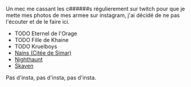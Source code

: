 
Un mec me cassant les c######s régulierement sur twitch pour que je mette mes photos de mes armee sur instagram, j'ai décidé de ne pas l'écouter et de le faire ici.

- TODO Eternel de l'Orage
- TODO Fille de Khaine
- TODO Kruelboys
- [Nains (Citée de Simar)](2024/armee-naine-cos.html)
- [Nighthaunt](2023/armee-nighthaunt.html)
- [Skaven](2023/armee-skaven.html)

Pas d'insta, pas d'insta, pas d'insta.